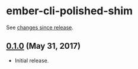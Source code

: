 # ember-cli-polished-shim

See [changes since release][HEAD].

## [0.1.0][] (May 31, 2017)

* Initial release.

[0.1.0]: https://github.com/IvyApp/ember-cli-polished-shim/tree/v0.1.0
[HEAD]: https://github.com/IvyApp/ember-cli-polished-shim/compare/v0.1.0...master
